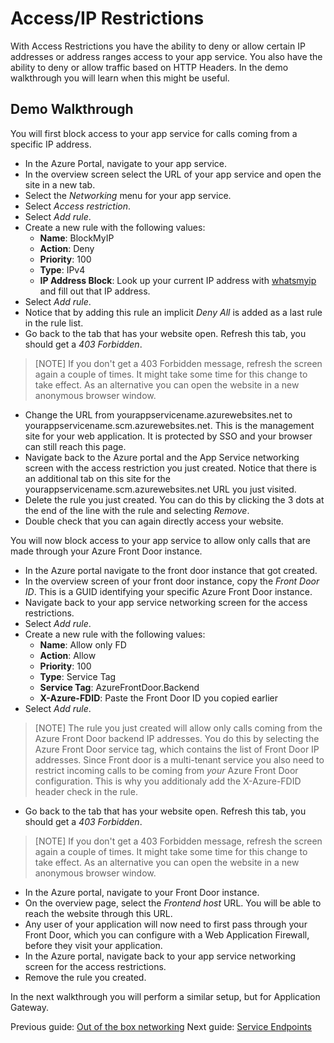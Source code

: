# Access/IP Restrictions

With Access Restrictions you have the ability to deny or allow certain IP addresses or address ranges access to your app service. You also have the ability to deny or allow traffic based on HTTP Headers. In the demo walkthrough you will learn when this might be useful.

## Demo Walkthrough

You will first block access to your app service for calls coming from a specific IP address.

- In the Azure Portal, navigate to your app service.
- In the overview screen select the URL of your app service and open the site in a new tab.
- Select the _Networking_ menu for your app service.
- Select _Access restriction_.
- Select _Add rule_.
- Create a new rule with the following values:
  - **Name**: BlockMyIP
  - **Action**: Deny
  - **Priority**: 100
  - **Type**: IPv4
  - **IP Address Block**: Look up your current IP address with [whatsmyip](https://www.whatsmyip.org/) and fill out that IP address.
- Select _Add rule_.
- Notice that by adding this rule an implicit _Deny All_ is added as a last rule in the rule list.
- Go back to the tab that has your website open. Refresh this tab, you should get a _403 Forbidden_.

> [NOTE]
> If you don't get a 403 Forbidden message, refresh the screen again a couple of times. It might take some time for this change to take effect.
> As an alternative you can open the website in a new anonymous browser window. 

- Change the URL from yourappservicename.azurewebsites.net to yourappservicename.scm.azurewebsites.net. This is the management site for your web application. It is protected by SSO and your browser can still reach this page. 
- Navigate back to the Azure portal and the App Service networking screen with the access restriction you just created. Notice that there is an additional tab on this site for the yourappservicename.scm.azurewebsites.net URL you just visited.
- Delete the rule you just created. You can do this by clicking the 3 dots at the end of the line with the rule and selecting _Remove_.
- Double check that you can again directly access your website.

You will now block access to your app service to allow only calls that are made through your Azure Front Door instance. 

- In the Azure portal navigate to the front door instance that got created.
- In the overview screen of your front door instance, copy the _Front Door ID_. This is a GUID identifying your specific Azure Front Door instance.
- Navigate back to your app service networking screen for the access restrictions.
- Select _Add rule_.
- Create a new rule with the following values:
  - **Name**: Allow only FD
  - **Action**: Allow
  - **Priority**: 100
  - **Type**: Service Tag
  - **Service Tag**: AzureFrontDoor.Backend
  - **X-Azure-FDID**: Paste the Front Door ID you copied earlier
- Select _Add rule_.

> [NOTE]
> The rule you just created will allow only calls coming from the Azure Front Door backend IP addresses. You do this by selecting the Azure Front Door service tag, which contains the list of Front Door IP addresses. 
> Since Front door is a multi-tenant service you also need to restrict incoming calls to be coming from _your_ Azure Front Door configuration. This is why you additionaly add the X-Azure-FDID header check in the rule. 

- Go back to the tab that has your website open. Refresh this tab, you should get a _403 Forbidden_.

> [NOTE]
> If you don't get a 403 Forbidden message, refresh the screen again a couple of times. It might take some time for this change to take effect.
> As an alternative you can open the website in a new anonymous browser window. 

- In the Azure portal, navigate to your Front Door instance. 
- On the overview page, select the _Frontend host_ URL. You will be able to reach the website through this URL. 
- Any user of your application will now need to first pass through your Front Door, which you can configure with a Web Application Firewall, before they visit your application. 
- In the Azure portal, navigate back to your app service networking screen for the access restrictions.
- Remove the rule you created.

In the next walkthrough you will perform a similar setup, but for Application Gateway. 

Previous guide: [Out of the box networking](01_outofthebox.md)
Next guide: [Service Endpoints](03_serviceendpoints.md)